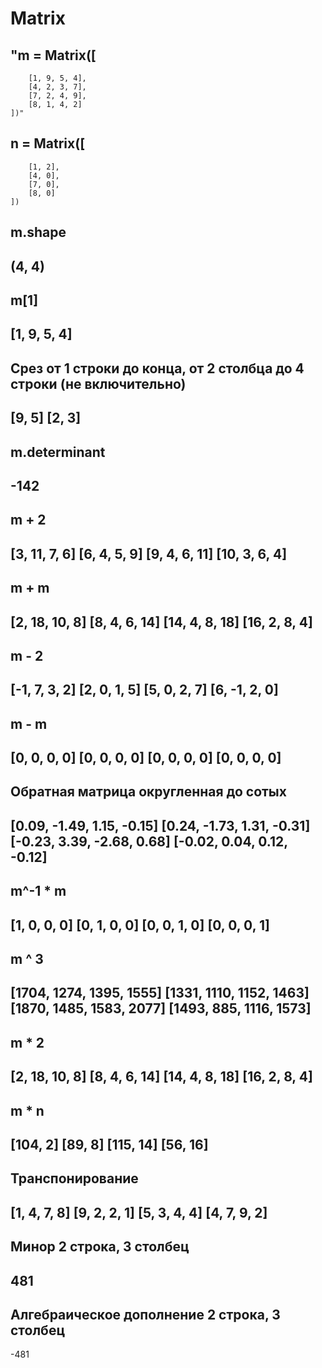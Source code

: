 # Matrix

## "m = Matrix([
        [1, 9, 5, 4],
        [4, 2, 3, 7],
        [7, 2, 4, 9],
        [8, 1, 4, 2]
    ])"
## n = Matrix([
        [1, 2],
        [4, 0],
        [7, 0],
        [8, 0]
    ])

## m.shape
(4, 4)
----------------------------------------------------------------------------------------------------
## m[1]
[1, 9, 5, 4]
----------------------------------------------------------------------------------------------------
## Срез от 1 строки до конца, от 2 столбца до 4 строки (не включительно)
[9, 5]
[2, 3]
----------------------------------------------------------------------------------------------------
## m.determinant
-142
----------------------------------------------------------------------------------------------------
## m + 2
[3, 11, 7, 6]
[6, 4, 5, 9]
[9, 4, 6, 11]
[10, 3, 6, 4]
----------------------------------------------------------------------------------------------------
## m + m
[2, 18, 10, 8]
[8, 4, 6, 14]
[14, 4, 8, 18]
[16, 2, 8, 4]
----------------------------------------------------------------------------------------------------
## m - 2
[-1, 7, 3, 2]
[2, 0, 1, 5]
[5, 0, 2, 7]
[6, -1, 2, 0]
----------------------------------------------------------------------------------------------------
## m - m
[0, 0, 0, 0]
[0, 0, 0, 0]
[0, 0, 0, 0]
[0, 0, 0, 0]
----------------------------------------------------------------------------------------------------
## Обратная матрица округленная до сотых
[0.09, -1.49, 1.15, -0.15]
[0.24, -1.73, 1.31, -0.31]
[-0.23, 3.39, -2.68, 0.68]
[-0.02, 0.04, 0.12, -0.12]
----------------------------------------------------------------------------------------------------
## m^-1 * m
[1, 0, 0, 0]
[0, 1, 0, 0]
[0, 0, 1, 0]
[0, 0, 0, 1]
----------------------------------------------------------------------------------------------------
## m ^ 3
[1704, 1274, 1395, 1555]
[1331, 1110, 1152, 1463]
[1870, 1485, 1583, 2077]
[1493, 885, 1116, 1573]
----------------------------------------------------------------------------------------------------
## m * 2
[2, 18, 10, 8]
[8, 4, 6, 14]
[14, 4, 8, 18]
[16, 2, 8, 4]
----------------------------------------------------------------------------------------------------
## m * n
[104, 2]
[89, 8]
[115, 14]
[56, 16]
----------------------------------------------------------------------------------------------------
## Транспонирование
[1, 4, 7, 8]
[9, 2, 2, 1]
[5, 3, 4, 4]
[4, 7, 9, 2]
----------------------------------------------------------------------------------------------------
## Минор 2 строка, 3 столбец
481
----------------------------------------------------------------------------------------------------
## Алгебраическое дополнение 2 строка, 3 столбец
-481
